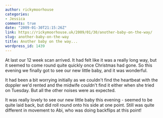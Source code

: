 ```yaml
---
author: rickymoorhouse
categories:
- Jessica
comments: true
date: "2009-01-30T21:15:26Z"
link: https://rickymoorhouse.uk/2009/01/30/another-baby-on-the-way/
slug: another-baby-on-the-way
title: Another baby on the way...
wordpress_id: 1439
---
```


At last our 12 week scan arrived. It had felt like it was a really long way, but it seemed to come round quite quickly once Christmas had gone. So this evening we finally got to see our new little baby, and it was wonderful.




It had been a bit worrying initially as we couldn't find the heartbeat with the doppler we'd rented and the midwife couldn't find it either when she tried on Tuesday. But all the other noises were as expected.




It was really lovely to see our new little baby this evening - seemed to be quite laid back, but did roll round onto his side at one point. Still was quite different in movement to Abi, who was doing backflips at this point!
